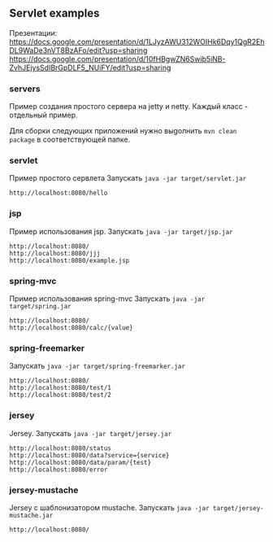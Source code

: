 ## Servlet examples

Презентации:
https://docs.google.com/presentation/d/1LJyzAWU312WOIHk6Dqy1QgR2EhDL9WaDe3nVT8BzAFo/edit?usp=sharing
https://docs.google.com/presentation/d/10fHBgwZN6Swib5iNB-ZvhJEjysSdIBrGpDLF5_NUiFY/edit?usp=sharing

### servers

Пример создания простого сервера на jetty и netty.
Каждый класс - отдельный пример.



Для сборки следующих приложений нужно выgолнить ```mvn clean package``` в соответствующей папке.

### servlet

Пример простого сервлета
Запускать ```java -jar target/servlet.jar```

```
http://localhost:8080/hello
```

### jsp

Пример использования jsp.
Запускать ```java -jar target/jsp.jar```

```
http://localhost:8080/
http://localhost:8080/jjj
http://localhost:8080/example.jsp
```

### spring-mvc

Пример использования spring-mvc
Запускать ```java -jar target/spring.jar```

```
http://localhost:8080/
http://localhost:8080/calc/{value}
```

### spring-freemarker

Запускать ```java -jar target/spring-freemarker.jar```

```
http://localhost:8080/
http://localhost:8080/test/1
http://localhost:8080/test/2
```

### jersey

Jersey.
Запускать ```java -jar target/jersey.jar```

```
http://localhost:8080/status
http://localhost:8080/data?service={service}
http://localhost:8080/data/param/{test}
http://localhost:8080/error
```

### jersey-mustache

Jersey с шаблонизатором mustache.
Запускать ```java -jar target/jersey-mustache.jar```

```
http://localhost:8080/
```
